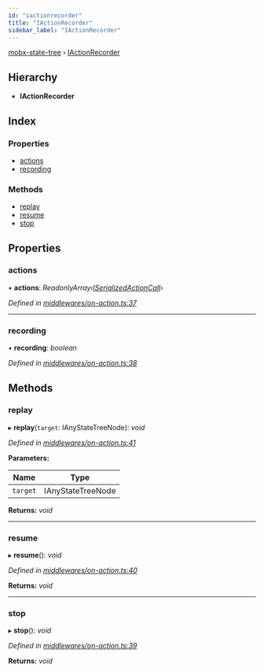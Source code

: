 ```yaml
---
id: "iactionrecorder"
title: "IActionRecorder"
sidebar_label: "IActionRecorder"
---
```


[mobx-state-tree](../index.md) › [IActionRecorder](iactionrecorder.md)

## Hierarchy

* **IActionRecorder**

## Index

### Properties

* [actions](iactionrecorder.md#actions)
* [recording](iactionrecorder.md#recording)

### Methods

* [replay](iactionrecorder.md#replay)
* [resume](iactionrecorder.md#resume)
* [stop](iactionrecorder.md#stop)

## Properties

###  actions

• **actions**: *ReadonlyArray‹[ISerializedActionCall](iserializedactioncall.md)›*

*Defined in [middlewares/on-action.ts:37](https://github.com/mobxjs/mobx-state-tree/blob/6cb98690/packages/mobx-state-tree/src/middlewares/on-action.ts#L37)*

___

###  recording

• **recording**: *boolean*

*Defined in [middlewares/on-action.ts:38](https://github.com/mobxjs/mobx-state-tree/blob/6cb98690/packages/mobx-state-tree/src/middlewares/on-action.ts#L38)*

## Methods

###  replay

▸ **replay**(`target`: IAnyStateTreeNode): *void*

*Defined in [middlewares/on-action.ts:41](https://github.com/mobxjs/mobx-state-tree/blob/6cb98690/packages/mobx-state-tree/src/middlewares/on-action.ts#L41)*

**Parameters:**

Name | Type |
------ | ------ |
`target` | IAnyStateTreeNode |

**Returns:** *void*

___

###  resume

▸ **resume**(): *void*

*Defined in [middlewares/on-action.ts:40](https://github.com/mobxjs/mobx-state-tree/blob/6cb98690/packages/mobx-state-tree/src/middlewares/on-action.ts#L40)*

**Returns:** *void*

___

###  stop

▸ **stop**(): *void*

*Defined in [middlewares/on-action.ts:39](https://github.com/mobxjs/mobx-state-tree/blob/6cb98690/packages/mobx-state-tree/src/middlewares/on-action.ts#L39)*

**Returns:** *void*

